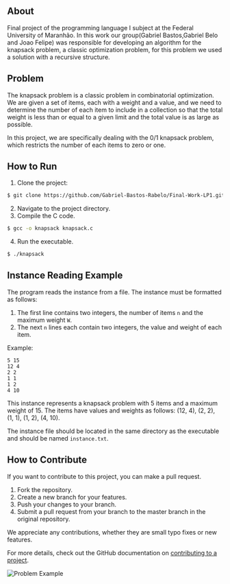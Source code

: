 ## About

Final project of the programming language I subject at the Federal University of Maranhão. In this work our group(Gabriel Bastos,Gabriel Belo and Joao Felipe) was responsible for developing an algorithm for the knapsack problem, a classic optimization problem, for this problem we used a solution with a recursive structure.

## Problem

The knapsack problem is a classic problem in combinatorial optimization. We are given a set of items, each with a weight and a value, and we need to determine the number of each item to include in a collection so that the total weight is less than or equal to a given limit and the total value is as large as possible.

In this project, we are specifically dealing with the 0/1 knapsack problem, which restricts the number of each items to zero or one.

## How to Run

1. Clone the project: 
```bash
$ git clone https://github.com/Gabriel-Bastos-Rabelo/Final-Work-LP1.git or https://github.com/GabrielBeloDev/Final-Work-LP1.git
```
2. Navigate to the project directory.
3. Compile the C code.
```bash
$ gcc -o knapsack knapsack.c
```
4. Run the executable.
```bash
$ ./knapsack
```

## Instance Reading Example

The program reads the instance from a file. The instance must be formatted as follows:

1. The first line contains two integers, the number of items `n` and the maximum weight `W`.
2. The next `n` lines each contain two integers, the value and weight of each item.

Example:
```
5 15
12 4
2 2
1 1
1 2
4 10
```

This instance represents a knapsack problem with 5 items and a maximum weight of 15. The items have values and weights as follows: (12, 4), (2, 2), (1, 1), (1, 2), (4, 10).

The instance file should be located in the same directory as the executable and should be named `instance.txt`.

## How to Contribute

If you want to contribute to this project, you can make a pull request. 

1. Fork the repository.
2. Create a new branch for your features.
3. Push your changes to your branch.
4. Submit a pull request from your branch to the master branch in the original repository.

We appreciate any contributions, whether they are small typo fixes or new features.

For more details, check out the GitHub documentation on [contributing to a project](https://docs.github.com/en/github/collaborating-with-issues-and-pull-requests).

![Problem Example](https://i.postimg.cc/tCWRSjc6/Captura-de-tela-de-2023-06-21-09-50-18.png)
